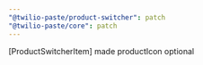 ```yaml
---
"@twilio-paste/product-switcher": patch
"@twilio-paste/core": patch
---
```


[ProductSwitcherItem] made productIcon optional
